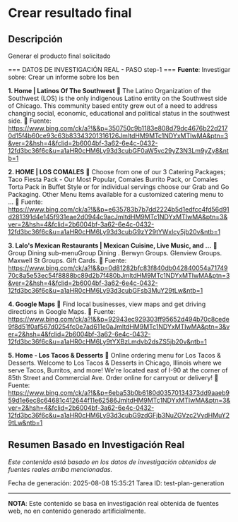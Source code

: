 # Crear resultado final

## Descripción
Generar el producto final solicitado



=== DATOS DE INVESTIGACIÓN REAL - PASO step-1 ===
**Fuente**: Investigar sobre: Crear un informe sobre los ben


**1. Home | Latinos Of The Southwest**
   📄 The Latino Organization of the Southwest (LOS) is the only indigenous Latino entity on the Southwest side of Chicago. This community based entity grew out of a need to address changing social, economic, educational and political status in the southwest side.
   🔗 Fuente: https://www.bing.com/ck/a?!&&p=350750c9b1183e808d79dc4676b22d2170d15f4b60ce93c63b83343201316126JmltdHM9MTc1NDYxMTIwMA&ptn=3&ver=2&hsh=4&fclid=2b6004bf-3a62-6e4c-0432-12fd3bc36f6c&u=a1aHR0cHM6Ly93d3cubGF0aW5vc29yZ3N3Lm9yZy8&ntb=1


**2. HOME | LOS COMALES**
   📄 Choose from one of our 3 Catering Packages; Taco Fiesta Pack - Our Most Popular, Comales Burrito Pack, or Comales Torta Pack in Buffet Style or for individual servings choose our Grab and Go Packaging. Other Menu Items available for a customized catering menu to …
   🔗 Fuente: https://www.bing.com/ck/a?!&&p=e635783b7b7dd2224b5d1edfcc4fd56d91d281391d4e145f931eae2d0944c9acJmltdHM9MTc1NDYxMTIwMA&ptn=3&ver=2&hsh=4&fclid=2b6004bf-3a62-6e4c-0432-12fd3bc36f6c&u=a1aHR0cHM6Ly93d3cubG9zY29tYWxlcy5jb20v&ntb=1


**3. Lalo's Mexican Restaurants | Mexican Cuisine, Live Music, and …**
   📄 Group Dining sub-menuGroup Dining . Berwyn Groups. Glenview Groups. Maxwell St Groups. Gift Cards.
   🔗 Fuente: https://www.bing.com/ck/a?!&&p=0d81282bfc83f840db042840054a7174970c8a5e53ec54f8888bc89d2b7f480bJmltdHM9MTc1NDYxMTIwMA&ptn=3&ver=2&hsh=4&fclid=2b6004bf-3a62-6e4c-0432-12fd3bc36f6c&u=a1aHR0cHM6Ly93d3cubGFsb3MuY29tLw&ntb=1


**4. Google Maps**
   📄 Find local businesses, view maps and get driving directions in Google Maps.
   🔗 Fuente: https://www.bing.com/ck/a?!&&p=92943ec929303ff95652d494b70c8cede9f8d51f0af567d0254fc0e7ad611e0aJmltdHM9MTc1NDYxMTIwMA&ptn=3&ver=2&hsh=4&fclid=2b6004bf-3a62-6e4c-0432-12fd3bc36f6c&u=a1aHR0cHM6Ly9tYXBzLmdvb2dsZS5jb20v&ntb=1


**5. Home - Los Tacos & Desserts**
   📄 Online ordering menu for Los Tacos & Desserts. Welcome to Los Tacos & Desserts in Chicago, Illinois where we serve Tacos, Burritos, and more! We're located east of I-90 at the corner of 85th Street and Commercial Ave. Order online for carryout or delivery!
   🔗 Fuente: https://www.bing.com/ck/a?!&&p=6eba53b0b6180d03570134373dd9aaeb959d1e6ec8c64681c412644f11e62586JmltdHM9MTc1NDYxMTIwMA&ptn=3&ver=2&hsh=4&fclid=2b6004bf-3a62-6e4c-0432-12fd3bc36f6c&u=a1aHR0cHM6Ly93d3cubG9zdGFjb3NuZGVzc2VydHMuY29tLw&ntb=1



## Resumen Basado en Investigación Real
*Este contenido está basado en los datos de investigación obtenidos de fuentes reales arriba mencionadas.*

Fecha de generación: 2025-08-08 15:35:21
Tarea ID: test-plan-generation

---
**NOTA**: Este contenido se basa en investigación real obtenida de fuentes web, no en contenido generado artificialmente.
